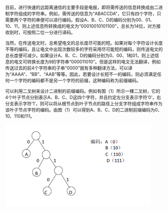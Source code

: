 目前，进行快速的远距离通信的主要手段是电报，即将需传送的信息转换成由二进制字符组成的字符串。例如，需传送的信息为“ABACCDA”，它只有四个字符，只需要两个字符的串便可以进行编码。假设A、B、C、D的编码分别为00、01、10、11，则上述信息所转换成的电文为“00010010101100”，总长为14位，对方接收到时，可按照二位一分进行译码。

当然，在传送电文时，总希望电文的总长度尽可能的短。如果对每个字符设计长度不等的编码，且让电文中出现次数较多的字符采用尽可能短的编码，则传送电文的总长度便可减少。如果设计A、B、C、D的编码分别为0、00、1和01，则上述信息的电文可转换长度为9的字符串“000011010”。但是这样的电文无法翻译，例如传送过去的前4个字符串的子串“0000”就有多种翻译方法，可以译为“AAAA”、“BB”、“AAB”等等。因此，若要设计长短不一的编码，则必须满足任何一个字符的编码都不是另一个字符的前缀，这种编码称为前缀编码。

可以利用二叉树来设计二进制的前缀编码。例如有图（1）所示一棵二叉树，它的4个叶子节点分别表示A、B、C、D这四个字符，并且约定左分支表示字符‘0’，右分支表示字符‘1’，则可以将从根节点到叶子节点的路径上分支字符组成字符串作为该叶子节点字符的编码。由图（1）可以得到A、B、C、D的二进制前缀编码为0、10、110和111。

![](/assets/20141202135204529)



